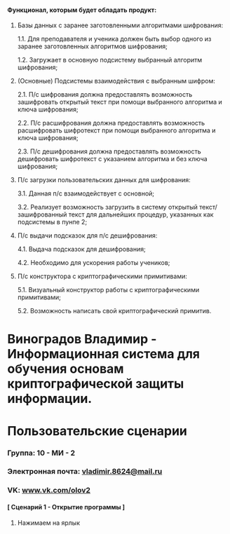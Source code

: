 ####  Функционал, которым будет обладать продукт: 
  
 1. Базы данных с заранее заготовленными алгоритмами шифрования:
  
    1.1. Для преподавателя и ученика должен быть выбор одного из заранее заготовленных алгоритмов шифрования;
    
    1.2. Загружает в основную подсистему выбранный алгоритм шифрования;
 
 2. (Основные) Подсистемы взаимодействия с выбранным шифром:
 
    2.1. П/с шифрования должна предоставлять возможность зашифровать открытый текст при помощи выбранного алгоритма и ключа шифрования;
    
    2.2. П/с расшифрования должна предоставлять возможность расшифровать шифротекст при помощи выбранного алгоритма и ключа шифрования;
    
    2.3. П/с дешифрования должна предоставлять возможность дешифровать шифротекст с указанием алгоритма и без ключа шифрования;
    
 3. П/с загрузки пользовательских данных для шифрования:
 
    3.1. Данная п/с взаимодействует с основной;
    
    3.2. Реализует возможность загрузить в систему открытый текст/зашифрованный текст для дальнейших процедур, указанных как подсистемы в пунпе 2;
 
 4. П/с выдачи подсказок для п/с дешифрования:
 
    4.1. Выдача подсказок для дешифрования;
    
    4.2. Необходимо для ускорения работы учеников;
    
 5. П/с конструктора с криптографическими примитивами:
 
    5.1. Визуальный конструктор работы с криптографическими примитивами;
    
    5.2. Возможность написать свой криптографический примитив.

Виноградов Владимир - Информационная система для обучения основам криптографической защиты информации.
==================================
Пользовательские сценарии
==================================

### Группа: 10 - МИ - 2

### Электронная почта: vladimir.8624@mail.ru

### VK: www.vk.com/olov2

#### [ Сценарий 1 - Открытие программы ]

1. Нажимаем на ярлык
